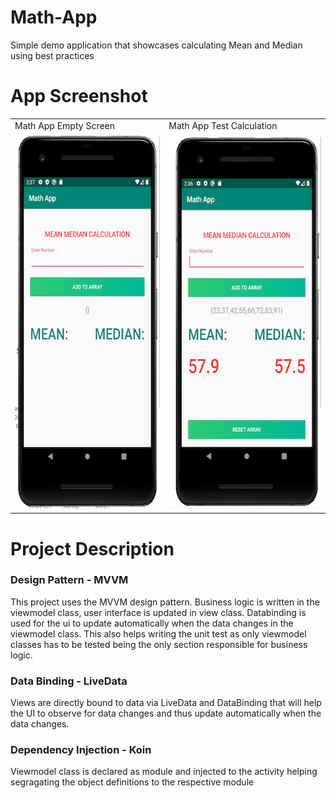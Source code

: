 # Math-App
Simple demo application that showcases calculating Mean and Median using best practices

# App Screenshot

<table>
  <tr>
    <td>Math App Empty Screen</td>
    <td>Math App Test Calculation</td>
  </tr>
  <tr>
    <td><img src="Screenshots/Screenshot1.png" width=297 height=600></td>
    <td><img src="Screenshots/Screenshot2.png" width=303 height=600></td>
  </tr>
</table>
 
# Project Description
 
### Design Pattern - MVVM
This project uses the MVVM design pattern. Business logic is written in the viewmodel class, user interface is updated in view class. Databinding is used for the ui to update automatically when the data changes in the viewmodel class. This also helps writing the unit test as only viewmodel classes has to be tested being the only section responsible for business logic.
 
### Data Binding - LiveData
Views are directly bound to data via LiveData and DataBinding that will help the UI to observe for data changes and thus update automatically when the data changes.
 
### Dependency Injection - Koin
Viewmodel class is declared as module and injected to the activity helping segragating the object definitions to the respective module
